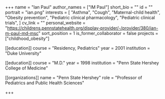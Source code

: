 +++
name = "Ian Paul"
author_names = ["IM Paul"]
short_bio = ""
id = ""
portrait = "ian.png"
interests = [
  "Asthma",
  "Cough",
  "Maternal-child health",
  "Obesity prevention",
  "Pediatric clinical pharmacology",
  "Pediatric clinical trials",
]
cv_link = ""
personal_website = "https://childrens.pennstatehealth.org/display-provider/-/provider/380/ian-m-paul-md-msc"
sort_position = 1
is_former_collaborator = false
projects = ["childhood_obesity"]

[[education]]
  course = "Residency, Pediatrics"
  year = 2001
  institution = "Duke University"

[[education]]
  course = "M.D."
  year = 1998
  institution = "Penn State Hershey College of Medicine"

[[organizations]]
    name = "Penn State Hershey"
    role = "Professor of Pediatrics and Public Health Sciences"



+++

